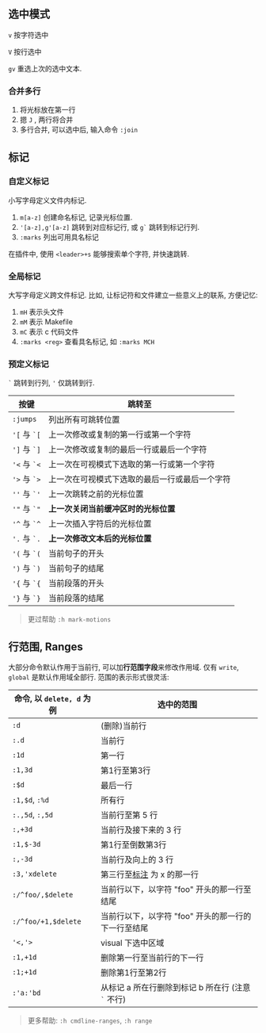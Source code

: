 

## 选中模式

`v` 按字符选中

`V` 按行选中

`gv` 重选上次的选中文本.

### 合并多行

1. 将光标放在第一行
2. 摁 `J` , 两行将合并
3. 多行合并, 可以选中后, 输入命令 `:join`

## 标记

### 自定义标记

小写字母定义文件内标记.

1. `m[a-z]` 创建命名标记, 记录光标位置.
2. `'[a-z],g'[a-z]` 跳转到对应标记行, 或 `` g` `` 跳转到标记行列.
3. `:marks` 列出可用具名标记

在插件中, 使用 `<leader>+s` 能够搜索单个字符, 并快速跳转.

### 全局标记

大写字母定义跨文件标记. 比如, 让标记符和文件建立一些意义上的联系, 方便记忆:
1. `mH` 表示头文件
2. `mM` 表示 Makefile
3. `mC` 表示 c 代码文件
4. `:marks <reg>`  查看具名标记, 如 `:marks MCH`

### 预定义标记

`` ` `` 跳转到行列, `'` 仅跳转到行.

| 按键             | 跳转至                                         |
| ---------------- | ---------------------------------------------- |
| `:jumps`         | 列出所有可跳转位置                                               |
| `'[` 与 `` `[ `` | 上一次修改或复制的第一行或第一个字符           |
| `']` 与 `` `] `` | 上一次修改或复制的最后一行或最后一个字符       |
| `'<` 与 `` `< `` | 上一次在可视模式下选取的第一行或第一个字符     |
| `'>` 与 `` `> `` | 上一次在可视模式下选取的最后一行或最后一个字符 |
| `''` 与 `` `' `` | 上一次跳转之前的光标位置                       |
| `'"` 与 `` `" `` | **上一次关闭当前缓冲区时的光标位置**               |
| `'^` 与 `` `^ `` | 上一次插入字符后的光标位置                     |
| `'.` 与 `` `. `` | **上一次修改文本后的光标位置**                     |
| `'(` 与 `` `( `` | 当前句子的开头                                 |
| `')` 与 `` `) `` | 当前句子的结尾                                 |
| `'{` 与 `` `{ `` | 当前段落的开头                                 |
| `'}` 与 `` `} `` | 当前段落的结尾                                 |

> 更过帮助 `:h mark-motions`

## 行范围, Ranges

大部分命令默认作用于当前行, 可以加**行范围字段**来修改作用域. 仅有 `write`, `global` 是默认作用域全部行. 范围的表示形式很灵活:

| 命令, 以 `delete, d` 为例 | 选中的范围                                          |
| ------------------------- | --------------------------------------------------- |
| `:d`                      | (删除)当前行                                        |
| `:.d`                     | 当前行                                              |
| `:1d`                     | 第一行                                              |
| `:1,3d`                   | 第1行至第3行                                        |
| `:$d`                     | 最后一行                                            |
| `:1,$d`, `:%d`            | 所有行                                              |
| `:.,5d`, `:,5d`           | 当前行至第 5 行                                     |
| `:,+3d`                   | 当前行及接下来的 3 行                               |
| `:1,$-3d`                 | 第1行至倒数第3行                                    |
| `:,-3d`                   | 当前行及向上的 3 行                                 |
| `:3,'xdelete`             | 第三行至[标注](#标注) 为 x 的那一行                 |
| `:/^foo/,$delete`         | 当前行以下，以字符 "foo" 开头的那一行至结尾         |
| `:/^foo/+1,$delete`       | 当前行以下，以字符 "foo" 开头的那一行的下一行至结尾 |
| `'<,'>`                   | visual 下选中区域                                   |
| `:1,+1d`                  | 删除第一行至当前行的下一行                          |
| `:1;+1d`                  | 删除第1行至第2行                                    |
| `:'a:'bd`                 | 从标记 a 所在行删除到标记 b 所在行 (注意 `` ` `` 不行)                                                    |

> 更多帮助: `:h cmdline-ranges`, `:h range`